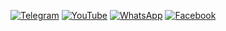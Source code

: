[![Telegram](https://img.shields.io/badge/Telegram-2CA5E0?style=for-the-badge&logo=telegram&logoColor=white)](https://t.me/NAMA_GRUP)
[![YouTube](https://img.shields.io/badge/YouTube-FF0000?style=for-the-badge&logo=youtube&logoColor=white)](https://www.youtube.com/channel/CHANNEL_ID)
[![WhatsApp](https://img.shields.io/badge/WhatsApp-25D366?style=for-the-badge&logo=whatsapp&logoColor=white)](https://wa.me/NOMOR)
[![Facebook](https://img.shields.io/badge/Facebook-1877F2?style=for-the-badge&logo=facebook&logoColor=white)](https://facebook.com/NAMA_HALAMAN)





